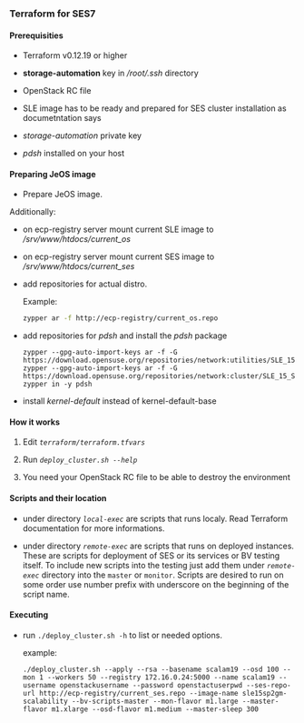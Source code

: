 ### Terraform for SES7

#### Prerequisities

- Terraform v0.12.19 or higher

- **storage-automation** key in */root/.ssh* directory

- OpenStack RC file

- SLE image has to be ready and prepared for SES cluster installation as documetntation says

- *storage-automation* private key

- *pdsh* installed on your host

#### Preparing JeOS image

  - Prepare JeOS image.

Additionally:

  - on ecp-registry server mount current SLE image to */srv/www/htdocs/current_os*

  - on ecp-registry server mount current SES image to */srv/www/htdocs/current_ses*

  - add repositories for actual distro.
    
	Example:

	```bash
    zypper ar -f http://ecp-registry/current_os.repo
	```

  - add repositories for *pdsh* and install the *pdsh* package

    ```
	zypper --gpg-auto-import-keys ar -f -G  https://download.opensuse.org/repositories/network:utilities/SLE_15/network:utilities.repo
	zypper --gpg-auto-import-keys ar -f -G https://download.opensuse.org/repositories/network:cluster/SLE_15_SP2/network:cluster.repo
	zypper in -y pdsh
	```

  - install *kernel-default* instead of kernel-default-base

#### How it works

1. Edit *`terraform/terraform.tfvars`*

2. Run *`deploy_cluster.sh --help`* 

3. You need your OpenStack RC file to be able to destroy the environment

#### Scripts and their location

- under directory *`local-exec`* are scripts that runs localy. Read Terraform documentation for more informations.

- under directory *`remote-exec`* are scripts that runs on deployed instances. These are scripts for deployment of SES or its services or BV testing itself. To include new scripts into the testing just add them under *`remote-exec`* directory into the `master` or `monitor`. Scripts are desired to run on some order use number prefix with underscore on the beginning of the script name.

#### Executing

- run `./deploy_cluster.sh -h` to list or needed options.

  example:

  ```
  ./deploy_cluster.sh --apply --rsa --basename scalam19 --osd 100 --mon 1 --workers 50 --registry 172.16.0.24:5000 --name scalam19 --username openstackusername --password openstactuserpwd --ses-repo-url http://ecp-registry/current_ses.repo --image-name sle15sp2gm-scalability --bv-scripts-master --mon-flavor m1.large --master-flavor m1.xlarge --osd-flavor m1.medium --master-sleep 300

  ```
